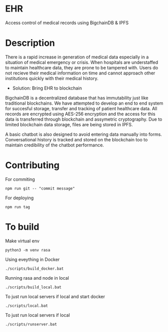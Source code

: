 # EHR
Access control of medical records using BigchainDB & IPFS


# Description

There is a rapid increase in generation of medical data especially in a situation of medical emergency or crisis. When hospitals are understaffed to maintain healthcare data, they are prone to be tampered with. Users do not recieve their medical information on time and cannot approach other institutions quickly with their medical history.

* Solution: Bring EHR to blockchain

BigchainDB is a decentralized database that has immutability just like traditional blockchains. We have attempted to develop an end to end system for succesful storage, transfer and tracking of patient healthcare data. All records are encrypted using AES-256 encryption and the access for this data is transferred through blockchain and assymetric cryptography. Due to limited blockchain data storage, files are being stored in IPFS.

A basic chatbot is also designed to avoid entering data manually into forms. Conversational history is tracked and stored on the blockchain too to maintain credibility of the chatbot performance.

# Contributing
For commiting
```
npm run git -- "commit message"
```

For deploying
```
npm run tag
```

# To build 

Make virtual env
```
python3 -m venv rasa
```

Using eveything in Docker 
```
./scripts/build_docker.bat
```

Running rasa and node in local 
```
./scripts/build_local.bat
```

To just run local servers if local and start docker
```
./scripts/local.bat
```

To just run local servers if local 
```
./scripts/runserver.bat
```












